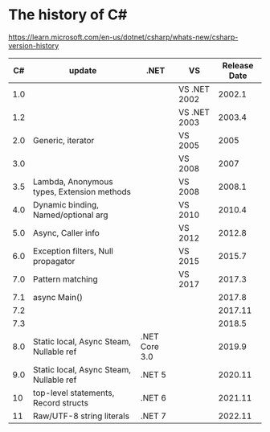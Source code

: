 # The history of C#
https://learn.microsoft.com/en-us/dotnet/csharp/whats-new/csharp-version-history

| C#   |       update                               | .NET          | VS             | Release Date |
|------| -------------------------------------------|---------------|----------------|--------------|
| 1.0  |                                            |               | VS .NET 2002   | 2002.1       |
| 1.2  |                                            |               | VS .NET 2003   | 2003.4       |
| 2.0  | Generic, iterator                          |               | VS 2005        | 2005         |
| 3.0  |                                            |               | VS 2008        | 2007         |
| 3.5  | Lambda, Anonymous types, Extension methods |               | VS 2008        | 2008.1       |
| 4.0  | Dynamic binding, Named/optional arg        |               | VS 2010        | 2010.4       |
| 5.0  | Async, Caller info                         |               | VS 2012        | 2012.8       |
| 6.0  | Exception filters,  Null propagator        |               | VS 2015        | 2015.7       |
| 7.0  | Pattern matching                           |               | VS 2017        | 2017.3       |
| 7.1  | async Main()                               |               |                | 2017.8       |
| 7.2  |                                            |               |                | 2017.11      |
| 7.3  |                                            |               |                | 2018.5       |
| 8.0  | Static local, Async Steam, Nullable ref    | .NET Core 3.0 |                | 2019.9       |
| 9.0  | Static local, Async Steam, Nullable ref    | .NET 5        |                | 2020.11      |
| 10   | top-level statements, Record structs       | .NET 6        |                | 2021.11      |
| 11   | Raw/UTF-8 string literals                  | .NET 7        |                | 2022.11      |
